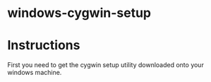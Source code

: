 # windows-cygwin-setup

# Instructions
First you need to get the cygwin setup utility downloaded onto your
windows machine.
